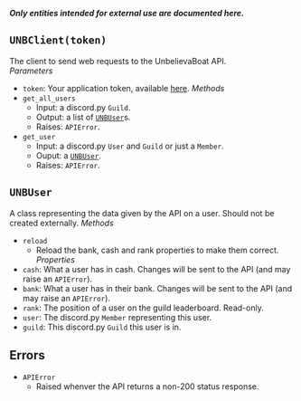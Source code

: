 ***Only entities intended for external use are documented here.***

## `UNBClient(token)`
The client to send web requests to the UnbelievaBoat API.  
*Parameters*
 - `token`: Your application token, available [here](https://unbelievaboat.com/applications).
*Methods*  
 - `get_all_users`
    - Input: a discord.py `Guild`.
    - Output: a list of [`UNBUser`](#unbuser)s.
    - Raises: `APIError`.
 - `get_user`
    - Input: a discord.py `User` and `Guild` or just a `Member`.
    - Ouput: a [`UNBUser`](#unbuser).
    - Raises: `APIError`.
## `UNBUser`
A class representing the data given by the API on a user. Should not be created externally.
*Methods*  
 - `reload`
    - Reload the bank, cash and rank properties to make them correct.
*Properties*  
 - `cash`: What a user has in cash. Changes will be sent to the API (and may raise an `APIError`).
 - `bank`: What a user has in their bank. Changes will be sent to the API (and may raise an `APIError`).
 - `rank`: The position of a user on the guild leaderboard. Read-only.
 - `user`: The discord.py `Member` representing this user.
 - `guild`: This discord.py `Guild` this user is in.
## Errors
 - `APIError`
    - Raised whenver the API returns a non-200 status response.
